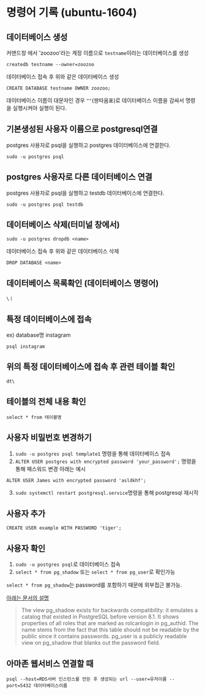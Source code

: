 # 명령어 기록 (ubuntu-1604)


## 데이터베이스 생성
커맨드창 에서 'zoozoo'라는 계정 이름으로 `testname`이라는 데이터베이스를 생성
```
createdb testname --owner=zoozoo
```
데이터베이스 접속 후 위와 같은 데이터베이스 생성
```
CREATE DATABASE testname OWNER zoozoo;
```
데이터베이스 이름이 대문자인 경우 `""`(쌍따옴표)로 데이터베이스 이름을 감싸서 명령을 실행시켜야 실행이 된다.


## 기본생성된 사용자 이름으로 postgresql연결

postgres 사용자로 psql을 실행하고 postgres 데이터베이스에 연결한다.

```
sudo -u postgres psql
```


## postgres 사용자로 다른 데이터베이스 연결

postgres 사용자로 psql을 실행하고 testdb 데이터베이스에 연결한다.
```
sudo -u postgres psql testdb
```


## 데이터베이스 삭제(터미널 창에서)
```
sudo -u postgres dropdb <name>
```
데이터베이스 접속 후 위와 같은 데이터베이스 삭제
```
DROP DATABASE <name>
```


## 데이터베이스 목록확인 (데이터베이스 명령어)
```
\ㅣ
```


## 특정 데이터베이스에 접속
ex) database명 instagram
```
psql instagram
```


## 위의 특정 데이터베이스에 접속 후 관련 테이블 확인
```
dt\
```


## 테이블의 전체 내용 확인
```
select * from 테이블명
```


## 사용자 비밀번호 변경하기

1. `sudo -u postgres psql template1` 명령을 통해 데이터베이스 접속
2. `ALTER USER postgres with encrypted password 'your_password';` 명령을 통해 패스워드 변경 아래는 예시
```
ALTER USER James with encrypted password 'asldkhf';
```
3. `sudo systemctl restart postgresql.service`명령을 통해 postgresql 재시작


## 사용자 추가
```
CREATE USER example WITH PASSWORD 'tiger';
```


## 사용자 확인
1. `sudo -u postgres psql`로 데이터베이스 접속
2. `select * from pg_shadow` 또는 `select * from pg_user`로 확인가능

`select * from pg_shadow`는 password를 포함하기 때문에 외부접근 불가능.

[아래는 문서의 설명](https://www.postgresql.org/docs/9.1/static/view-pg-shadow.html)
> The view pg_shadow exists for backwards compatibility: it emulates a catalog that existed in PostgreSQL before version 8.1. It shows properties of all roles that are marked as rolcanlogin in pg_authid.
The name stems from the fact that this table should not be readable by the public since it contains passwords. pg_user is a publicly readable view on pg_shadow that blanks out the password field.


## 아마존 웹서비스 연결할 때
`psql --host=RDS서버 인스턴스를 만든 후 생성되는 url --user=유저이름 --port=5432 데이터베이스이름`
